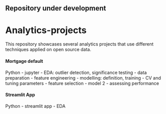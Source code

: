 ## Repository under development

# Analytics-projects
This repository showcases several analytics projects that use different techniques applied on open source data.

#### Mortgage default




Python - jupyter - EDA: outlier detection, significance testing - data preparation - feature engineering - modelling: definition, training - CV and tuning parameters -
    feature selection - model 2 - assessing performance


#### Streamlit App
Python - streamlit app - EDA
